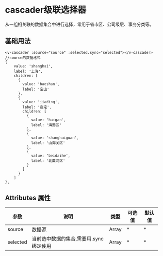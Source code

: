 # cascader级联选择器

从一组相关联的数据集合中进行选择，常用于省市区、公司级层、事务分类等。

## 基础用法

<ClientOnly>
  <cascader/>
</ClientOnly>

```vue
<v-cascader :source="source" :selected.sync="selected"></v-cascader>
//source的数据格式
{
    value: 'shanghai',
    label: '上海',
    children: [
      {
        value: 'baoshan',
        label: '宝山'
      },
      {
        value: 'jiading',
        label: '嘉定',
        children: [
          {
            value: 'haigan',
            label: '海港区'
          },
          {
            value: 'shanghaiguan',
            label: '山海关区'
          },
          {
            value: 'beidaihe',
            label: '北戴河区'
          }
        ]
      }
    ]
},
```


## Attributes 属性

参数|说明|类型|可选值|默认值|
-|-|-|-|-|
source|数据源|Array|*|*|
selected|当前选中数据的集合,需要用.sync绑定使用|Array|*|*|